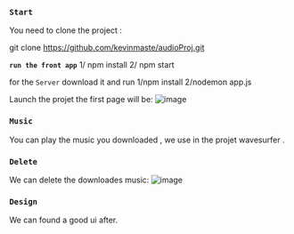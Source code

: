 ### `Start`

You need to clone the project :

git clone https://github.com/kevinmaste/audioProj.git

**`run the front app`**
  1/ npm install
  2/ npm start
  
for the `Server` download it and run
  1/npm install
  2/nodemon app.js

Launch the projet the first page will be: 
![image](https://github.com/kevinmaste/audioProj/assets/79856740/be04d61e-a856-4def-a4d5-dcc93d443c00)

### `Music`
You can play the music you downloaded , we use in the projet wavesurfer .

### `Delete`
We can delete the downloades music:
![image](https://github.com/kevinmaste/audioProj/assets/79856740/73c7e177-e024-4f47-ac3f-f03e3c897aec)

### `Design` 
We can found a good ui after.


